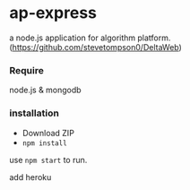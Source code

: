 # ap-express
a node.js application for algorithm platform. (https://github.com/stevetompson0/DeltaWeb)

### Require
node.js & mongodb

### installation
- Download ZIP
- `npm install`

use `npm start` to run.

add heroku

